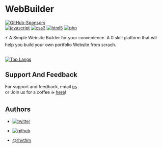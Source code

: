 # WebBuilder
 <a href='https://github.com/hetsonii/WebBuilder' target="_blank"><img alt='GitHub-Sponsors' src='https://img.shields.io/badge/Built_with-100000?style=for-the-badge&logo=GitHub-Sponsors&logoColor=pink&labelColor=000000&color=000000'/></a><br>
<a href='https://github.com/hetsonii/WebBuilder' target="_blank"><img alt='javascript' src='https://img.shields.io/badge/javascript-100000?style=for-the-badge&logo=javascript&logoColor=white&labelColor=black&color=E1C115'/></a>
<a href='https://github.com/hetsonii/WebBuilder' target="_blank"><img alt='css3' src='https://img.shields.io/badge/CSS-100000?style=for-the-badge&logo=css3&logoColor=white&labelColor=black&color=2194F0'/></a>
<a href='https://github.com/hetsonii/WebBuilder' target="_blank"><img alt='html5' src='https://img.shields.io/badge/HTML-100000?style=for-the-badge&logo=html5&logoColor=white&labelColor=black&color=E44D26'/></a>
<a href='https://github.com/hetsonii/WebBuilder' target="_blank"><img alt='php' src='https://img.shields.io/badge/PHP-100000?style=for-the-badge&logo=php&logoColor=white&labelColor=black&color=828CB4'/></a>


⚡ A Simple Website Builder for your convenience.
A 0 skill platform that will help you build your own portfolio Website from scrach.
<br><br>

[![Top Langs](https://github-readme-stats.vercel.app/api/top-langs/?username=hetsonii&theme=dark&hide=shell)](https://github.com/hetsonii/WebBuilder)


## Support And Feedback

For support and feedback, email <a href='mailto:21cs068@charusat.edu.in' target='_blank'>us</a><br>or Join us for a coffee ☕ <a href='https://g.page/charusatuniversity?share' target='_blank'>here</a>! 

## Authors

- <a href='https://twitter.com/H3tSon1' target="_blank"><img alt='twitter' src='https://img.shields.io/badge/h3tson1-twitter-100000?style=for-the-badge&logo=twitter&logoColor=4EA6E9&labelColor=000000&color=4EA6E9'/></a>

- <a href='https://twitter.com/H3tSon1' target="_blank"><img alt='github' src='https://img.shields.io/badge/JoyShah62-github-100000?style=for-the-badge&logo=github&logoColor=FFFFFF&labelColor=000000&color=FFFFFF'/></a>
- [@rhythm](https://www.github.com/joyshah62)
